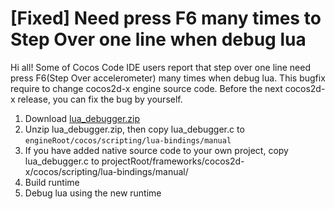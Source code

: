 [Fixed] Need press F6 many times to Step Over one line when debug lua
=========================

Hi all!
Some of Cocos Code IDE users report that step over one line need press F6(Step Over accelerometer) many times when debug lua.
This bugfix require to change cocos2d-x engine source code. Before the next cocos2d-x release, you can fix the bug by yourself.

 1. Download [lua_debugger.zip](http://www.cocoachina.com/bbs/job.php?action=download&aid=75962)
 2. Unzip lua_debugger.zip, then copy lua_debugger.c to `engineRoot/cocos/scripting/lua-bindings/manual`
 3. If you have added native source code to your own project, copy lua_debugger.c to projectRoot/frameworks/cocos2d-x/cocos/scripting/lua-bindings/manual/
 4. Build runtime
 5. Debug lua using the new runtime